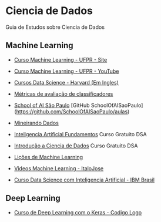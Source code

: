 # Ciencia de Dados
Guia de Estudos sobre Ciencia de Dados


## Machine Learning
  * [Curso Machine Learning - UFPR - Site](http://cursos.leg.ufpr.br/ML4all/1parte/)
  
  * [Curso Machine Learning - UFPR - YouTube](https://www.youtube.com/watch?v=_DDxf8xUl3o&list=PLdAF2u93ya1B7UhY5TNU-m9xs5UlooSWR&index=1)
  
  * [Cursos Data Science - Harvard (Em Ingles)](https://online-learning.harvard.edu/subject/data-science)
  
  * [Métricas de avaliação de classificadores](https://medium.com/pyladiesbh/m%C3%A9tricas-de-avalia%C3%A7%C3%A3o-de-classificadores-6aadc3dacd51)
  
  * [School of AI São Paulo](https://www.youtube.com/channel/UCcQgGC19k35ayQNsspyyBhQ/videos) [GitHub SchoolOfAISaoPaulo] (https://github.com/SchoolOfAISaoPaulo/aulas)
  
  * [Mineirando Dados](https://www.youtube.com/channel/UCZ8gRCp3vixlGVAtplCDd5Q/videos)
  
  * [Inteligencia Artificial Fundamentos](https://www.datascienceacademy.com.br/course?courseid=inteligencia-artificial-fundamentos) Curso Gratuito DSA
  
  * [Introdução a Ciencia de Dados](https://www.datascienceacademy.com.br/course?courseid=introduo--cincia-de-dados) Curso Gratuito DSA
  
  * [Lições de Machine Learning](https://www.overleaf.com/read/ndxqdffzfwdb)
  
  * [Videos Machine Learning - ItaloJose](https://www.youtube.com/user/itinhozinho1/videos)
  
  * [Curso Data Science com Inteligencia Artificial - IBM Brasil](https://www.youtube.com/playlist?list=PLmUyDZ7UCmuXCCXGVYPtgqOEc7nexfQKS)
  
  
## Deep Learning

* [Curso de Deep Learning com o Keras - Codigo Logo](https://www.youtube.com/playlist?list=PL39zyvnHdXh8dWhFchbnhaQW617-LT5F-)
